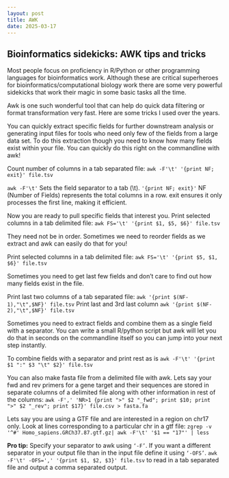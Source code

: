 ```yaml
---
layout: post
title: AWK 
date: 2025-03-17
---
```


## Bioinformatics sidekicks: AWK tips and tricks

Most people focus on proficiency in R/Python or other programming languages for bioinformatics work. Although these are critical superheroes for bioinformatics/computational biology work there are some very powerful sidekicks that work their magic in some basic tasks all the time.

Awk is one such wonderful tool that can help do quick data filtering or format transformation very fast.
Here are some tricks I used over the years.

You can quickly extract specific fields for further downstream analysis or generating input files for tools who need only few of the fields from a large data set. To do this extraction though you need to know how many fields exist within your file. You can quickly do this right on the commandline with awk!

Count number of columns in a tab separated file:
`awk -F'\t' '{print NF; exit}' file.tsv`

`awk -F'\t'` Sets the field separator to a tab (\t).
`'{print NF; exit}'` NF (Number of Fields) represents the total columns in a row. exit ensures it only processes the first line, making it efficient.

Now you are ready to pull specific fields that interest you.
Print selected columns in a tab delimited file:
`awk FS='\t' '{print $1, $5, $6}' file.tsv`

They need not be in order. Sometimes we need to reorder fields as we extract and awk can easily do that for you!

Print selected columns in a tab delimited file:
`awk FS='\t' '{print $5, $1, $6}' file.tsv`

Sometimes you need to get last few fields and don’t care to find out how many fields exist in the file.

Print last two columns of a tab separated file:
`awk '{print $(NF-1),"\t",$NF}' file.tsv`
Print last and 3rd last column
`awk '{print $(NF-2),"\t",$NF}' file.tsv`

Sometimes you need to extract fields and combine them as a single field with a separator. You can write a small R/python script but awk will let you do that in seconds on the commandline itself so you can jump into your next step instantly.

To combine fields with a separator and print rest as is
`awk -F'\t' '{print $1 ":" $3 "\t" $2}' file.tsv`

You can also make fasta file from a delimited file with awk. Lets say your fwd and rev primers for a gene target and their sequences are stored in separate columns of a delimited file along with other information in rest of the columns:
`awk -F',' 'NR>1 {print ">" $2 "_fwd"; print $10; print ">" $2 "_rev"; print $17}' file.csv > fasta.fa`

Lets say you are using a GTF file and are interested in a region on chr17 only. Look at lines corresponding to a particular chr in a gtf file:
`zgrep -v '^#' Homo_sapiens.GRCh37.87.gtf.gz| awk -F'\t' '$1 == "17"' | less`

**Pro tip:** Specify your separator to awk using `‘-F’`. If you want a different separator in your output file than in the input file define it using `‘-OFS’`. `awk -F'\t' -OFS=',' '{print $1, $2, $3}' file.tsv` to read in a tab separated file and output a comma separated output.


